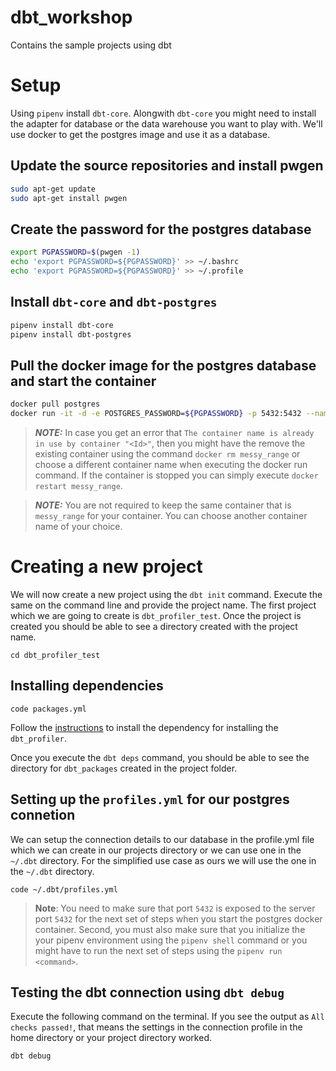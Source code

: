 # dbt_workshop
Contains the sample projects using dbt

# Setup
Using `pipenv` install `dbt-core`. Alongwith `dbt-core` you might need to install the adapter for database or the data warehouse you want to play with. We'll use docker to get the postgres image and use it as a database.

## Update the source repositories and install pwgen
```bash
sudo apt-get update
sudo apt-get install pwgen
```
## Create the password for the postgres database
```bash
export PGPASSWORD=$(pwgen -1)
echo 'export PGPASSWORD=${PGPASSWORD}' >> ~/.bashrc
echo 'export PGPASSWORD=${PGPASSWORD}' >> ~/.profile
```
## Install `dbt-core` and `dbt-postgres`
```bash
pipenv install dbt-core
pipenv install dbt-postgres
```

## Pull the docker image for the postgres database and start the container
```bash
docker pull postgres
docker run -it -d -e POSTGRES_PASSWORD=${PGPASSWORD} -p 5432:5432 --name messy_range postgres:latest
```

> **_NOTE:_**  In case you get an error that `The container name is already in use by container "<Id>"`, then you might have the remove the existing container using the command `docker rm messy_range` or choose a different container name when executing the docker run command. If the container is stopped you can simply execute `docker restart messy_range`.

> **_NOTE:_** You are not required to keep the same container that is `messy_range` for your container. You can choose another container name of your choice.

# Creating a new project

We will now create a new project using the `dbt init` command. Execute the same on the command line and provide the project name. The first project which we are going to create is `dbt_profiler_test`. Once the project is created you should be able to see a directory created with the project name.

```
cd dbt_profiler_test
```

## Installing dependencies

```
code packages.yml
```

Follow the [instructions](https://hub.getdbt.com/data-mie/dbt_profiler/latest/) to install the dependency for installing the `dbt_profiler`.

Once you execute the `dbt deps` command, you should be able to see the directory for `dbt_packages` created in the project folder.

## Setting up the `profiles.yml` for our postgres connetion

We can setup the connection details to our database in the profile.yml file which we can create in our projects directory or we can use one in the `~/.dbt` directory. For the simplified use case as ours we will use the one in the `~/.dbt` directory.

```
code ~/.dbt/profiles.yml
```

>**Note**: You need to make sure that port `5432` is exposed to the server port `5432` for the next set of steps when you start the postgres docker container. Second, you must also make sure that you initialize the your pipenv environment using the `pipenv shell` command or you might have to run the next set of steps using the `pipenv run <command>`.

## Testing the dbt connection using `dbt debug`
Execute the following command on the terminal. If you see the output as `All checks passed!`, that means the settings in the connection profile in the home directory or your project directory worked.

```bash
dbt debug
```


